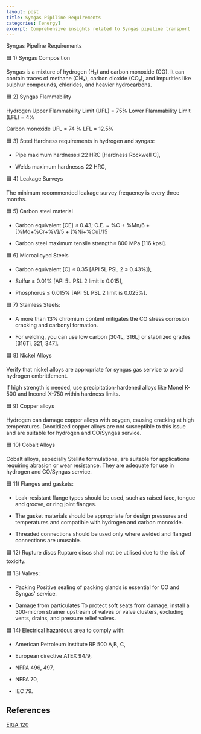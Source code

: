 ```yaml
---
layout: post
title: Syngas Pipiline Requirements
categories: [energy]
excerpt: Comprehensive insights related to Syngas pipeline transport
---
```



Syngas Pipeline Requirements

🟦 1) Syngas Composition

Syngas is a mixture of hydrogen (H₂) and carbon monoxide (CO). It can contain traces of methane (CH₄), carbon dioxide (CO₂), and impurities like sulphur compounds, chlorides, and heavier hydrocarbons.

🟦 2) Syngas Flammability

Hydrogen
Upper Flammability Limit (UFL) = 75% 
Lower Flammability Limit (LFL) = 4% 

Carbon monoxide
UFL = 74 % 
LFL = 12.5% 

🟦 3) Steel Hardness requirements in hydrogen and syngas:

- Pipe maximum hardness≤ 22 HRC [Hardness Rockwell C],

- Welds maximum hardness≤ 22 HRC,

🟦 4) Leakage Surveys 

The minimum recommended leakage survey frequency is every three months.

🟦 5) Carbon steel material

- Carbon equivalent [CE] ≤ 0.43;
C.E. = %C + %Mn/6 + [%Mo+%Cr+%V]/5 + [%Ni+%Cu]/15

- Carbon steel maximum tensile strength≤ 800 MPa [116 kpsi].

🟦 6) Microalloyed Steels 

- Carbon equivalent [C] ≤ 0.35 [API 5L PSL 2 ≤ 0.43%]),

- Sulfur ≤ 0.01% [API 5L PSL 2 limit is 0.015],

- Phosphorus ≤ 0.015% [API 5L PSL 2 limit is 0.025%].

🟦 7) Stainless Steels:

- A more than 13% chromium content mitigates the CO stress corrosion cracking and carbonyl formation. 

- For welding, you can use low carbon [304L, 316L] or stabilized grades [316Ti, 321, 347].

🟦 8) Nickel Alloys

Verify that nickel alloys are appropriate for syngas gas service to avoid hydrogen embrittlement. 

If high strength is needed, use precipitation-hardened alloys like Monel K-500 and Inconel X-750 within hardness limits. 

🟦 9) Copper alloys

Hydrogen can damage copper alloys with oxygen, causing cracking at high temperatures. Deoxidized copper alloys are not susceptible to this issue and are suitable for hydrogen and CO/Syngas service.

🟦 10) Cobalt Alloys 

Cobalt alloys, especially Stellite formulations, are suitable for applications requiring abrasion or wear resistance. They are adequate for use in hydrogen and CO/Syngas service.

🟦 11) Flanges and gaskets:

- Leak-resistant flange types should be used, such as raised face, tongue and groove, or ring joint flanges.

- The gasket materials should be appropriate for design pressures and temperatures and compatible with hydrogen and carbon monoxide. 

- Threaded connections should be used only where welded and flanged connections are unusable.

🟦 12) Rupture discs
Rupture discs shall not be utilised due to the risk of toxicity.

🟦 13) Valves:
 - Packing 
Positive sealing of packing glands is essential for CO and Syngas' service. 

- Damage from particulates 
To protect soft seats from damage, install a 300-micron strainer upstream of valves or valve clusters, excluding vents, drains, and pressure relief valves. 

🟦 14) Electrical hazardous area to comply with:

- American Petroleum Institute RP 500 A,B, C,

- European directive ATEX 94/9,

- NFPA 496, 497,

- NFPA 70,

- IEC 79.

## References

[EIGA 120](https://www.eiga.eu/uploads/documents/DOC120.pdf)
